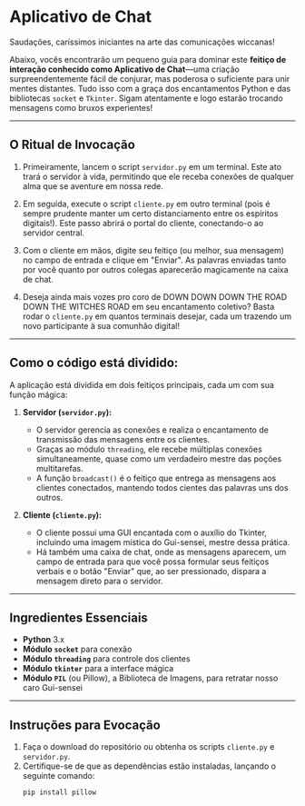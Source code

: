 # Aplicativo de Chat

Saudações, caríssimos iniciantes na arte das comunicações wiccanas!

Abaixo, vocês encontrarão um pequeno guia para dominar este **feitiço de interação conhecido como Aplicativo de Chat**—uma criação surpreendentemente fácil de conjurar, mas poderosa o suficiente para unir mentes distantes. Tudo isso com a graça dos encantamentos Python e das bibliotecas `socket` e `Tkinter`. Sigam atentamente e logo estarão trocando mensagens como bruxos experientes!

---

## O Ritual de Invocação

1. Primeiramente, lancem o script `servidor.py` em um terminal. Este ato trará o servidor à vida, permitindo que ele receba conexões de qualquer alma que se aventure em nossa rede.

2. Em seguida, execute o script `cliente.py` em outro terminal (pois é sempre prudente manter um certo distanciamento entre os espíritos digitais!). Este passo abrirá o portal do cliente, conectando-o ao servidor central.

3. Com o cliente em mãos, digite seu feitiço (ou melhor, sua mensagem) no campo de entrada e clique em "Enviar". As palavras enviadas tanto por você quanto por outros colegas aparecerão magicamente na caixa de chat.

4. Deseja ainda mais vozes pro coro de DOWN DOWN DOWN THE ROAD DOWN THE WITCHES ROAD em seu encantamento coletivo? Basta rodar o `cliente.py` em quantos terminais desejar, cada um trazendo um novo participante à sua comunhão digital!

---

## Como o código está dividido:

A aplicação está dividida em dois feitiços principais, cada um com sua função mágica:

1. **Servidor (`servidor.py`):**
   - O servidor gerencia as conexões e realiza o encantamento de transmissão das mensagens entre os clientes.
   - Graças ao módulo `threading`, ele recebe múltiplas conexões simultaneamente, quase como um verdadeiro mestre das poções multitarefas.
   - A função `broadcast()` é o feitiço que entrega as mensagens aos clientes conectados, mantendo todos cientes das palavras uns dos outros.

2. **Cliente (`cliente.py`):**
   - O cliente possui uma GUI encantada com o auxílio do Tkinter, incluindo uma imagem mística do Gui-sensei, mestre dessa prática.
   - Há também uma caixa de chat, onde as mensagens aparecem, um campo de entrada para que você possa formular seus feitiços verbais e o botão "Enviar" que, ao ser pressionado, dispara a mensagem direto para o servidor.

---

## Ingredientes Essenciais

- **Python** 3.x
- **Módulo `socket`** para conexão
- **Módulo `threading`** para controle dos clientes
- **Módulo `tkinter`** para a interface mágica
- **Módulo `PIL`** (ou Pillow), a Biblioteca de Imagens, para retratar nosso caro Gui-sensei

---

## Instruções para Evocação

1. Faça o download do repositório ou obtenha os scripts `cliente.py` e `servidor.py`.
2. Certifique-se de que as dependências estão instaladas, lançando o seguinte comando:
   ```bash
   pip install pillow
